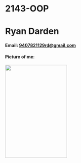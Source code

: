 # 2143-OOP
# Ryan Darden
#### Email: 9407821129rd@gmail.com
#### Picture of me: 
<img src = https://github.com/user-attachments/assets/c130872b-e5fd-4d45-b202-0781d81e10b9) width = "200" height = "300" />
